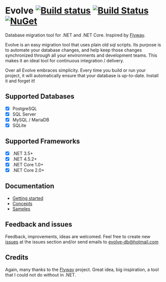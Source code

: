 # Evolve [![Build status](https://img.shields.io/appveyor/ci/lecaillon/Evolve.svg?label=appveyor&branch=master)](https://ci.appveyor.com/project/lecaillon/evolve) [![Build Status](https://img.shields.io/travis/lecaillon/Evolve.svg?label=travis-ci&branch=master)](https://travis-ci.org/lecaillon/Evolve) [![NuGet](https://buildstats.info/nuget/Evolve)](https://www.nuget.org/packages/Evolve)
Database migration tool for .NET and .NET Core. Inspired by [Flyway](https://flywaydb.org/).

Evolve is an easy migration tool that uses plain old sql scripts. Its purpose is to automate your database changes, and help keep those changes synchronized through all your environments and development teams.
This makes it an ideal tool for continuous integration / delivery.

Over all Evolve embraces simplicity. Every time you build or run your project, it will automatically ensure that your database is up-to-date. Install it and forget it!

## Supported Databases
- [x] PostgreSQL
- [x] SQL Server
- [x] MySQL / MariaDB
- [x] SQLite

## Supported Frameworks
- [x] .NET 3.5+
- [x] .NET 4.5.2+
- [x] .NET Core 1.0+
- [x] .NET Core 2.0+

## Documentation
- [Getting started](https://evolve-db.netlify.com/getting-started/)
- [Concepts](https://evolve-db.netlify.com/concepts/)
- [Samples](https://evolve-db.netlify.com/samples/)

## Feedback and issues
Feedback, improvements, ideas are welcomed.
Feel free to create new [issues](https://github.com/lecaillon/Evolve/issues) at the issues section and/or send emails to evolve-db@hotmail.com

## Credits
Again, many thanks to the [Flyway](https://flywaydb.org/) project. Great idea, big inspiration, a tool that I could not do without in .NET. 
